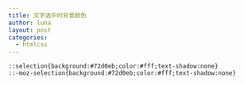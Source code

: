 ```yaml
---
title: 文字选中时背景颜色
author: luna
layout: post
categories:
  - htmlcss
---
```



    ::selection{background:#72d0eb;color:#fff;text-shadow:none}
    ::-moz-selection{background:#72d0eb;color:#fff;text-shadow:none}